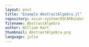 ```yaml
---
layout: post
title: "Example AbstractAlgebra.jl"
repository: oscar-system/OSCARBinder
filename: AbstractAlgebra
author: William Hart
thumbnail: AbstractAlgebra.png
language: julia
---
```



